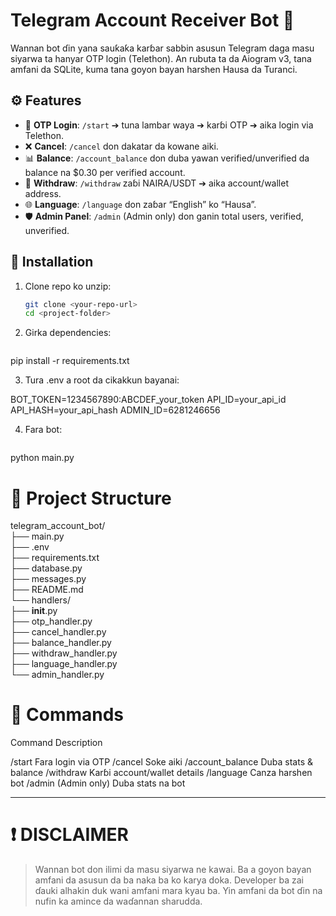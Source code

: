 # Telegram Account Receiver Bot 🤖

Wannan bot ɗin yana sauƙaƙa karɓar sabbin asusun Telegram daga masu siyarwa ta hanyar OTP login (Telethon). An rubuta ta da Aiogram v3, tana amfani da SQLite, kuma tana goyon bayan harshen Hausa da Turanci.

## ⚙️ Features

- 🔑 **OTP Login**: `/start` ➔ tuna lambar waya ➔ karɓi OTP ➔ aika login via Telethon.  
- ❌ **Cancel**: `/cancel` don dakatar da kowane aiki.  
- 📊 **Balance**: `/account_balance` don duba yawan verified/unverified da balance na $0.30 per verified account.  
- 💸 **Withdraw**: `/withdraw` zaɓi NAIRA/USDT ➔ aika account/wallet address.  
- 🌐 **Language**: `/language` don zaɓar “English” ko “Hausa”.  
- 🛡️ **Admin Panel**: `/admin` (Admin only) don ganin total users, verified, unverified.  

## 🚀 Installation

1. Clone repo ko unzip:  
   ```bash
   git clone <your-repo-url>
   cd <project-folder>

2. Girka dependencies:
   ```bash
pip install -r requirements.txt


3. Tura .env a root da cikakkun bayanai:

BOT_TOKEN=1234567890:ABCDEF_your_token
API_ID=your_api_id
API_HASH=your_api_hash
ADMIN_ID=6281246656


4. Fara bot:
   ```bash
python main.py



# 📂 Project Structure

telegram_account_bot/  
├── main.py  
├── .env  
├── requirements.txt  
├── database.py  
├── messages.py  
├── README.md  
└── handlers/  
    ├── __init__.py  
    ├── otp_handler.py  
    ├── cancel_handler.py  
    ├── balance_handler.py  
    ├── withdraw_handler.py  
    ├── language_handler.py  
    └── admin_handler.py

# 📘 Commands

Command	Description

/start	Fara login via OTP
/cancel	Soke aiki
/account_balance	Duba stats & balance
/withdraw	Karɓi account/wallet details
/language	Canza harshen bot
/admin	(Admin only) Duba stats na bot



---

# ❗ DISCLAIMER

> Wannan bot don ilimi da masu siyarwa ne kawai.
Ba a goyon bayan amfani da asusun da ba naka ba ko karya doka.
Developer ba zai ɗauki alhakin duk wani amfani mara kyau ba.
Yin amfani da bot ɗin na nufin ka amince da waɗannan sharudda.
